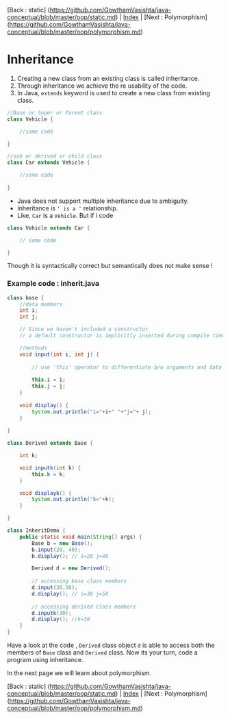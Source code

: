 [Back : static] (https://github.com/GowthamVasishta/java-conceptual/blob/master/oop/static.md) | [Index](https://github.com/GowthamVasishta/java-conceptual/tree/master/oop) | [Next : Polymorphism] (https://github.com/GowthamVasishta/java-conceptual/blob/master/oop/polymorphism.md)

# Inheritance

 1. Creating a new class from an existing class is called inheritance.
 2. Through inheritance we achieve the re usability of the code.
 3. In Java, `extends` keyword is used to create a new class from existing class.

```java
//Base or Super or Parent class
class Vehicle {

	//some code

}

//sub or derived or child class
class Car extends Vehicle {

	//some code
	
}

```
 - Java does not support multiple inheritance due to ambiguity.
 -  Inheritance is `' is a '`  relationship.
 - Like, `Car` is a `Vehicle`. But if i code

```java
class Vehicle extends Car {

	// some code

}
```

Though it is syntactically correct but semantically does not make sense !

### Example code : inherit.java

```java
class base {
	//data members
	int i;
	int j;

	// Since we haven't included a constructor
	// a default constructor is implicitly inserted during compile time.

	//methods
	void input(int i, int j) {
	
		// use 'this' operator to differentiate b/w arguments and data members
		
		this.i = i;
		this.j = j;
	}
	
	void display() {
		System.out.println("i="+i+" "+"j="+ j);
	}
	
}

class Derived extends Base {

	int k;

	void inputk(int k) {
		this.k = k;
	}

	void displayk() {
		System.out.println("k="+k);
	}

}

class InheritDemo {
	public static void main(String[] args) {
		Base b = new Base();
		b.input(20, 40);
		b.display(); // i=20 j=40

		Derived d = new Derived();
		
		// accessing base class members
		d.input(30,50); 
		d.display(); // i=30 j=50
		
		// accessing derived class members
		d.inputk(30);
		d.display(); //k=30
	}
}

```

Have a look at the code , `Derived` class object `d` is able to access both the members of `Base` class and `Derived` class. Now its your turn, code a program using inheritance.

In the next page we will learn about polymorphism. 

[Back : static] (https://github.com/GowthamVasishta/java-conceptual/blob/master/oop/static.md) | [Index](https://github.com/GowthamVasishta/java-conceptual/tree/master/oop) | [Next : Polymorphism] (https://github.com/GowthamVasishta/java-conceptual/blob/master/oop/polymorphism.md)
